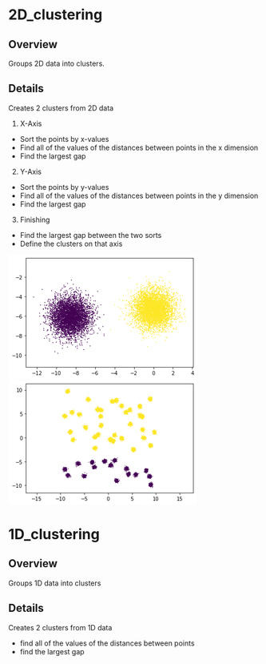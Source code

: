 # 2D_clustering
## Overview
Groups 2D data into clusters.
## Details

Creates 2 clusters from 2D data

1. X-Axis
- Sort the points by x-values
- Find all of the values of the distances between points in the x dimension
- Find the largest gap

2. Y-Axis
- Sort the points by y-values
- Find all of the values of the distances between points in the y dimension
- Find the largest gap

3. Finishing
- Find the largest gap between the two sorts
- Define the clusters on that axis

![Image](2dclusterplot.png)
![Image](2dclusterplot2.png)

# 1D_clustering
## Overview
Groups 1D data into clusters
## Details

Creates 2 clusters from 1D data

- find all of the values of the distances between points
- find the largest gap
